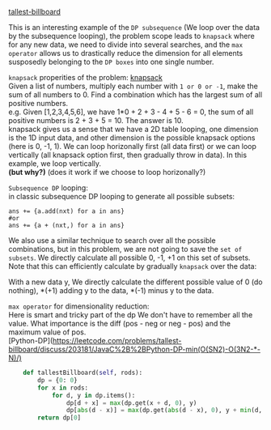 [tallest-billboard](https://leetcode.com/problems/tallest-billboard/)

This is an interesting example of the `DP subsequence` (We loop over the data by the subsequence looping), the problem scope leads to `knapsack` where for any new data, we need to divide into several searches, and the `max operator` allows us to drastically reduce the dimension for all elements susposedly belonging to the `DP boxes` into one single number.


`knapsack` properities of the problem: [knapsack](https://leetcode.com/problems/tallest-billboard/discuss/203261/Java-knapsack-O(N*sum)#_=_)   
Given a list of numbers, multiply each number with `1 or 0 or -1`, make the sum of all numbers to 0. Find a combination which has the largest sum of all positive numbers.    
e.g. Given [1,2,3,4,5,6], we have 1\*0 + 2 + 3 - 4 + 5 - 6 = 0, the sum of all positive numbers is 2 + 3 + 5 = 10. The answer is 10.   
knapsack gives us a sense that we have a 2D table looping, one dimension is the 1D input data, and other dimension is the possible knapsack options (here is 0, -1, 1). We can loop horizonally first (all data first) or we can loop vertically (all knapsack option first, then gradually throw in data). In this example, we loop vertically.   
**(but why?)** (does it work if we choose to loop horizonally?)


`Subsequence DP` looping:    
in classic subsequence DP looping to generate all possible subsets: 
```
ans += {a.add(nxt) for a in ans}
#or
ans += {a + (nxt,) for a in ans}
```
We also use a similar technique to search over all the possible combinations, but in this problem, we are not going to save the `set of subsets`. We directly calculate all possible 0, -1, +1 on this set of subsets. Note that this can efficiently calculate by gradually `knapsack` over the data:   

With a new data y, We directly calculate the different possible value of 0 (do nothing), *(+1) adding y to the data, *(-1) minus y to the data.

`max operator` for dimensionality reduction:   
Here is smart and tricky part of the dp
We don't have to remember all the value. What importance is the diff (pos - neg or neg - pos) and the maximum value of pos.    
[Python-DP](https://leetcode.com/problems/tallest-billboard/discuss/203181/JavaC%2B%2BPython-DP-min(O(SN2)-O(3N2-*-N)/)


```python
    def tallestBillboard(self, rods):
        dp = {0: 0}
        for x in rods:
            for d, y in dp.items():
                dp[d + x] = max(dp.get(x + d, 0), y)
                dp[abs(d - x)] = max(dp.get(abs(d - x), 0), y + min(d, x))
        return dp[0]

```
